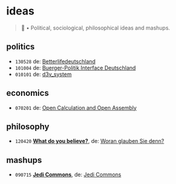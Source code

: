 # ideas
> 🤔 • Political, sociological, philosophical ideas and mashups.

## politics
- `130528` de: [Betterlifedeutschland](https://perguth.de/ideas/130528-Better-Life-Deutschland/)
- `101004` de: [Buerger-Politik Interface Deutschland](https://perguth.de/ideas/101004-Buerger-Politik-Interface-Deutschland/)
- `010101` de: [d3v_system](https://perguth.de/ideas/010101-d3v_system/)

## economics
- `070201` de: [Open Calculation and Open Assembly](https://perguth.de/ideas/070201-Open-Calculation-and-Open-Assembly/)

## philosophy
- `120420` **[What do you believe?](https://perguth.de/ideas/120420-Erisisch-Woran-glauben-Sie-denn/index.en.html)**, de: [Woran glauben Sie denn?](https://perguth.de/ideas/120420-Erisisch-Woran-glauben-Sie-denn/)

## mashups
- `090715` **[Jedi Commons](https://perguth.de/ideas/090715-Jedi-Commons/en/)**, de: [Jedi Commons](https://perguth.de/ideas/090715-Jedi-Commons/)
